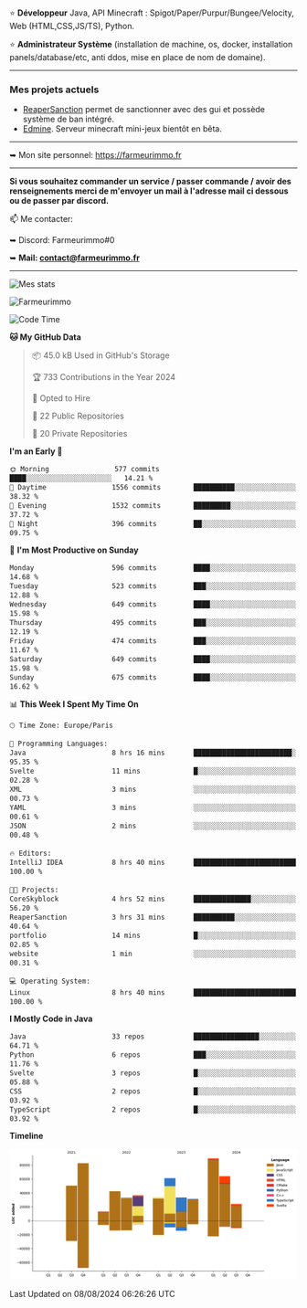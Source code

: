 ⭐ **Développeur** Java, API Minecraft : Spigot/Paper/Purpur/Bungee/Velocity, Web (HTML,CSS,JS/TS), Python.

⭐ **Administrateur Système** (installation de machine, os, docker, installation panels/database/etc, anti ddos, mise en place de nom de domaine).

---

### Mes projets actuels
- [ReaperSanction](https://www.spigotmc.org/resources/reapersanction.89580/) permet de sanctionner avec des gui et possède système de ban intégré.
- [Edmine](https://edmine.net). Serveur minecraft mini-jeux bientôt en bêta.

---

➥ Mon site personnel: https://farmeurimmo.fr

---

**Si vous souhaitez commander un service / passer commande / avoir des renseignements merci de m'envoyer un mail à l'adresse mail ci dessous ou de passer par discord.**

📫 Me contacter:
 
   ➥ Discord: Farmeurimmo#0
   
   ➥ **Mail: contact@farmeurimmo.fr**

---

![Mes stats](https://github-readme-stats.farmeurimmo.fr/api?username=Farmeurimmo&count_private=true&show_icons=true&theme=radical)

<img src="https://komarev.com/ghpvc/?username=Farmeurimmo" alt="Farmeurimmo" />

<!--START_SECTION:waka-->
![Code Time](http://img.shields.io/badge/Code%20Time-1%2C464%20hrs%2021%20mins-blue)

**🐱 My GitHub Data** 

> 📦 45.0 kB Used in GitHub's Storage 
 > 
> 🏆 733 Contributions in the Year 2024
 > 
> 💼 Opted to Hire
 > 
> 📜 22 Public Repositories 
 > 
> 🔑 20 Private Repositories 
 > 
**I'm an Early 🐤** 

```text
🌞 Morning                577 commits         ████░░░░░░░░░░░░░░░░░░░░░   14.21 % 
🌆 Daytime                1556 commits        ██████████░░░░░░░░░░░░░░░   38.32 % 
🌃 Evening                1532 commits        █████████░░░░░░░░░░░░░░░░   37.72 % 
🌙 Night                  396 commits         ██░░░░░░░░░░░░░░░░░░░░░░░   09.75 % 
```
📅 **I'm Most Productive on Sunday** 

```text
Monday                   596 commits         ████░░░░░░░░░░░░░░░░░░░░░   14.68 % 
Tuesday                  523 commits         ███░░░░░░░░░░░░░░░░░░░░░░   12.88 % 
Wednesday                649 commits         ████░░░░░░░░░░░░░░░░░░░░░   15.98 % 
Thursday                 495 commits         ███░░░░░░░░░░░░░░░░░░░░░░   12.19 % 
Friday                   474 commits         ███░░░░░░░░░░░░░░░░░░░░░░   11.67 % 
Saturday                 649 commits         ████░░░░░░░░░░░░░░░░░░░░░   15.98 % 
Sunday                   675 commits         ████░░░░░░░░░░░░░░░░░░░░░   16.62 % 
```


📊 **This Week I Spent My Time On** 

```text
🕑︎ Time Zone: Europe/Paris

💬 Programming Languages: 
Java                     8 hrs 16 mins       ████████████████████████░   95.35 % 
Svelte                   11 mins             █░░░░░░░░░░░░░░░░░░░░░░░░   02.28 % 
XML                      3 mins              ░░░░░░░░░░░░░░░░░░░░░░░░░   00.73 % 
YAML                     3 mins              ░░░░░░░░░░░░░░░░░░░░░░░░░   00.61 % 
JSON                     2 mins              ░░░░░░░░░░░░░░░░░░░░░░░░░   00.48 % 

🔥 Editors: 
IntelliJ IDEA            8 hrs 40 mins       █████████████████████████   100.00 % 

🐱‍💻 Projects: 
CoreSkyblock             4 hrs 52 mins       ██████████████░░░░░░░░░░░   56.20 % 
ReaperSanction           3 hrs 31 mins       ██████████░░░░░░░░░░░░░░░   40.64 % 
portfolio                14 mins             █░░░░░░░░░░░░░░░░░░░░░░░░   02.85 % 
website                  1 min               ░░░░░░░░░░░░░░░░░░░░░░░░░   00.31 % 

💻 Operating System: 
Linux                    8 hrs 40 mins       █████████████████████████   100.00 % 
```

**I Mostly Code in Java** 

```text
Java                     33 repos            ████████████████░░░░░░░░░   64.71 % 
Python                   6 repos             ███░░░░░░░░░░░░░░░░░░░░░░   11.76 % 
Svelte                   3 repos             █░░░░░░░░░░░░░░░░░░░░░░░░   05.88 % 
CSS                      2 repos             █░░░░░░░░░░░░░░░░░░░░░░░░   03.92 % 
TypeScript               2 repos             █░░░░░░░░░░░░░░░░░░░░░░░░   03.92 % 
```



**Timeline**

![Lines of Code chart](https://raw.githubusercontent.com/Farmeurimmo/Farmeurimmo/main/assets/bar_graph.png)


 Last Updated on 08/08/2024 06:26:26 UTC
<!--END_SECTION:waka-->

